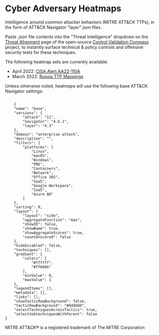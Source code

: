 # Cyber Adversary Heatmaps
Intelligence around common attacker behaviors (MITRE ATT&amp;CK TTPs), in the form of ATT&amp;CK Navigator "layer" json files.


Paste .json file contents into the "Threat Intelligence" dropdown on the [Threat Alignment](https://controlcompass.github.io/risk) page of the open-source [Control Validation Compass](https://controlcompass.github.io/) project, to instantly surface technical & policy controls and offensive security tests for these techniques.


The following heatmap sets are currently available:

* April 2022: [CISA Alert AA22-110A]()
* March 2022: [Russia TTP Mappings](https://github.com/tropChaud/Russia-TTP-Mappings)


Unless otherwise noted, heatmaps will use the following base ATT&CK Navigator settings:

<code>
	{
	"name": "base",
	"versions": {
		"attack": "11",
		"navigator": "4.6.1",
		"layer": "4.3"
	},
	"domain": "enterprise-attack",
	"description": "",
	"filters": {
		"platforms": [
			"Linux",
			"macOS",
			"Windows",
			"PRE",
			"Containers",
			"Network",
			"Office 365",
			"SaaS",
			"Google Workspace",
			"IaaS",
			"Azure AD"
		]
	},
	"sorting": 0,
	"layout": {
		"layout": "side",
		"aggregateFunction": "max",
		"showID": false,
		"showName": true,
		"showAggregateScores": true,
		"countUnscored": false
	},
	"hideDisabled": false,
	"techniques": [],
	"gradient": {
		"colors": [
			"#ffffff",
			"#ff6666"
		],
		"minValue": 0,
		"maxValue": 1
	},
	"legendItems": [],
	"metadata": [],
	"links": [],
	"showTacticRowBackground": false,
	"tacticRowBackground": "#dddddd",
	"selectTechniquesAcrossTactics": true,
	"selectSubtechniquesWithParent": false
}
</code>


MITRE ATT&CK® is a registered trademark of The MITRE Corporation
